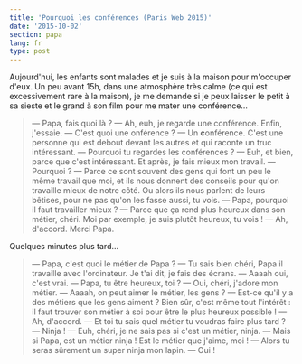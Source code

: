 ```yaml
---
title: 'Pourquoi les conférences (Paris Web 2015)'
date: '2015-10-02'
section: papa
lang: fr
type: post
---
```


Aujourd'hui, les enfants sont malades et je suis à la maison pour m'occuper d'eux. Un peu avant 15h, dans une atmosphère très calme (ce qui est excessivement rare à la maison), je me demande si je peux laisser le petit à sa sieste et le grand à son film pour me mater une conférence…

> — Papa, fais quoi là ?
> — Ah, euh, je regarde une conférence. Enfin, j'essaie.
> — C'est quoi une onférence ?
> — Un **c**onférence. C'est une personne qui est debout devant les autres et qui raconte un truc intéressant.
> — Pourquoi tu regardes les conférences ?
> — Euh, et bien, parce que c'est intéressant. Et après, je fais mieux mon travail.
> — Pourquoi ?
> — Parce ce sont souvent des gens qui font un peu le même travail que moi, et ils nous donnent des conseils pour qu'on travaille mieux de notre côté. Ou alors ils nous parlent de leurs bêtises, pour ne pas qu'on les fasse aussi, tu vois.
> — Papa, pourquoi il faut travailler mieux ?
> — Parce que ça rend plus heureux dans son métier, chéri. Moi par exemple, je suis plutôt heureux, tu vois !
> — Ah, d'accord. Merci Papa.

Quelques minutes plus tard…

> — Papa, c'est quoi le métier de Papa ?
> — Tu sais bien chéri, Papa il travaille avec l'ordinateur. Je t'ai dit, je fais des écrans.
> — Aaaah oui, c'est vrai.
> — Papa, tu être heureux, toi ?
> — Oui, chéri, j'adore mon métier.
> — Aaaah, on peut aimer le métier, les gens ?
> — Est-ce qu'il y a des métiers que les gens aiment ? Bien sûr, c'est même tout l'intérêt : il faut trouver son métier à soi pour être le plus heureux possible !
> — Ah, d'accord.
> — Et toi tu sais quel métier tu voudras faire plus tard ?
> — Ninja !
> — Euh, chéri, je ne sais pas si c'est un métier, ninja.
> — Mais si Papa, est un métier ninja ! Est le métier que j'aime, moi !
> — Alors tu seras sûrement un super ninja mon lapin.
> — Oui !


